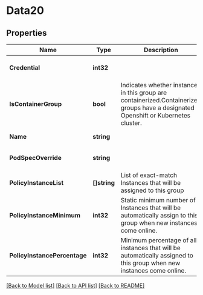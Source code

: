# Data20

## Properties
Name | Type | Description | Notes
------------ | ------------- | ------------- | -------------
**Credential** | **int32** |  | [optional] [default to null]
**IsContainerGroup** | **bool** | Indicates whether instances in this group are containerized.Containerized groups have a designated Openshift or Kubernetes cluster. | [optional] [default to null]
**Name** | **string** |  | [default to null]
**PodSpecOverride** | **string** |  | [optional] [default to null]
**PolicyInstanceList** | **[]string** | List of exact-match Instances that will be assigned to this group | [optional] [default to null]
**PolicyInstanceMinimum** | **int32** | Static minimum number of Instances that will be automatically assign to this group when new instances come online. | [optional] [default to null]
**PolicyInstancePercentage** | **int32** | Minimum percentage of all instances that will be automatically assigned to this group when new instances come online. | [optional] [default to null]

[[Back to Model list]](../README.md#documentation-for-models) [[Back to API list]](../README.md#documentation-for-api-endpoints) [[Back to README]](../README.md)


